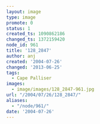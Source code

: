```yaml
---
layout: image
type: image
promote: 0
status: 1
created_ts: 1090862186
changed_ts: 1372159420
node_id: 961
title: '128_2847'
author: anj
created: '2004-07-26'
changed: '2013-06-25'
tags:
  - Cape Palliser
images:
  - image/images/128_2847-961.jpg
url: "/2004/07/26/128_2847/"
aliases:
  - "/node/961/"
date: '2004-07-26'
---
```


